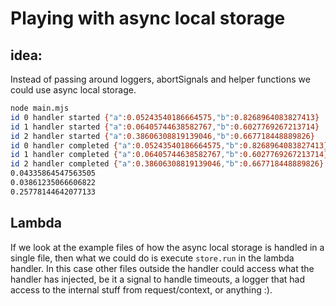 # Playing with async local storage

## idea:

Instead of passing around loggers, abortSignals and helper functions we could use async local storage.

```sh
node main.mjs
id 0 handler started {"a":0.05243540186664575,"b":0.8268964083827413}
id 1 handler started {"a":0.06405744638582767,"b":0.6027769267213714}
id 2 handler started {"a":0.38606308819139046,"b":0.667718448889826}
id 0 handler completed {"a":0.05243540186664575,"b":0.8268964083827413}
id 1 handler completed {"a":0.06405744638582767,"b":0.6027769267213714}
id 2 handler completed {"a":0.38606308819139046,"b":0.667718448889826}
0.04335864547563505
0.03861235066606822
0.25778144642077133
```

## Lambda

If we look at the example files of how the async local storage is handled in a single file, then what we could do is execute `store.run` in the lambda handler.
In this case other files outside the handler could access what the handler has injected, be it a signal to handle timeouts, a logger that had access to the internal stuff from request/context, or anything :).
